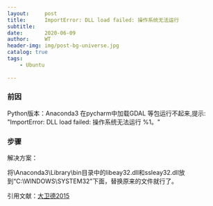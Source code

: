 ```yaml
---
layout:     post
title:      ImportError: DLL load failed: 操作系统无法运行
subtitle:   
date:       2020-06-09
author:     WT
header-img: img/post-bg-universe.jpg
catalog: true
tags:
    - Ubuntu
    
---
```



### 前因 ###

Python版本：Anaconda3
在pycharm中加载GDAL 等包运行不起来,提示: "ImportError: DLL load failed: 操作系统无法运行 %1。"



  
### 步骤 ###

解决方案：

将\Anaconda3\Library\bin目录中的libeay32.dll和ssleay32.dll放到“C:\\WINDOWS\SYSTEM32\"下面，替换原来的文件就行了。

引用文献：[大卫德2015](https://zhuanlan.zhihu.com/p/32863888)  